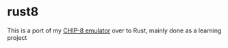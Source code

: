 # rust8

This is a port of my [CHIP-8 emulator](https://github.com/kosmas12/Chip8Emu) over to Rust, mainly done as a learning project
